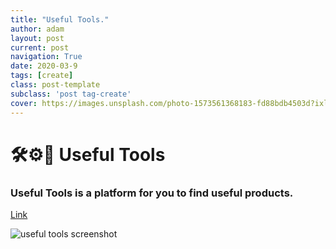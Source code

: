```yaml
---
title: "Useful Tools."
author: adam
layout: post
current: post
navigation: True
date: 2020-03-9
tags: [create]
class: post-template
subclass: 'post tag-create'
cover: https://images.unsplash.com/photo-1573561368183-fd88bdb4503d?ixlib=rb-1.2.1&ixid=eyJhcHBfaWQiOjEyMDd9&auto=format&fit=crop&w=1324&q=80
---
```


# 🛠⚙️💪 Useful Tools
### Useful Tools is a platform for you to find useful products.
[Link](http://finduseful.tools/)

![useful tools screenshot](https://user-images.githubusercontent.com/9758779/76211255-c45bc900-6240-11ea-9a10-bef428008b77.png)

